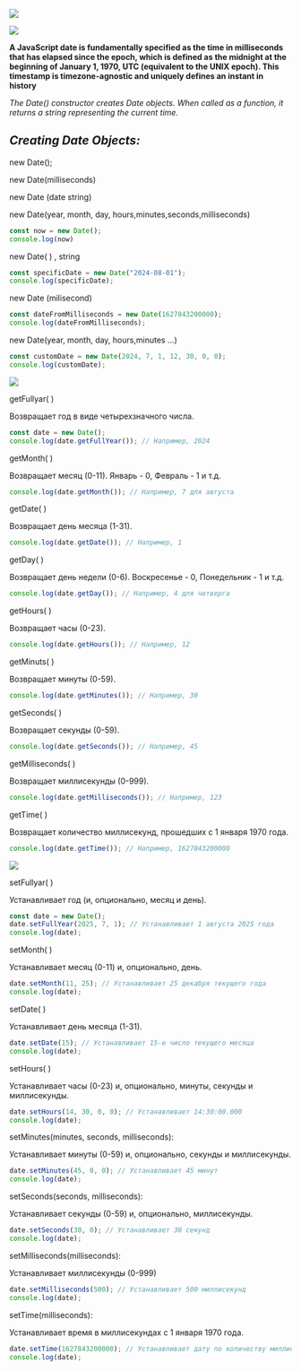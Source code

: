 ![](https://encrypted-tbn0.gstatic.com/images?q=tbn:ANd9GcRk2uA11dVJwMCSXU_D8QOAxIIdPbmEpv498A&s)


![](https://i.ytimg.com/vi/CnozSz4wbBQ/maxresdefault.jpg)

**A JavaScript date is fundamentally specified as the time in milliseconds that has
elapsed since the epoch, which is defined as the midnight at the beginning of January
1, 1970, UTC (equivalent to the UNIX epoch). This timestamp is timezone-agnostic and
uniquely defines an instant in history**


*The Date() constructor creates Date objects. When called as a function, it returns a string
representing the current time.*



## *Creating Date Objects:*
new Date();

new Date(milliseconds)

new Date (date string)

new Date(year, month, day, hours,minutes,seconds,milliseconds)


``` js
const now = new Date();
console.log(now)
```


new Date( ) , string

``` js
const specificDate = new Date("2024-08-01");
console.log(specificDate);

```

new Date (milisecond)

```js
const dateFromMilliseconds = new Date(1627843200000);
console.log(dateFromMilliseconds);
```


new Date(year, month, day, hours,minutes ...)

```js
const customDate = new Date(2024, 7, 1, 12, 30, 0, 0);
console.log(customDate);
```





![](https://www.hubspot.com/hs-fs/hubfs/javascriptdate_3.webp?width=600&height=450&name=javascriptdate_3.webp)


getFullyar( )

Возвращает год в виде четырехзначного числа.

```js
const date = new Date();
console.log(date.getFullYear()); // Например, 2024

```

getMonth( )


Возвращает месяц (0-11). Январь - 0, Февраль - 1 и т.д.
```js
console.log(date.getMonth()); // Например, 7 для августа

```

getDate( )

Возвращает день месяца (1-31).
```js
console.log(date.getDate()); // Например, 1
```

getDay( )

 Возвращает день недели (0-6). Воскресенье - 0, Понедельник - 1 и т.д.
```js
console.log(date.getDay()); // Например, 4 для четверга
```

getHours( )

Возвращает часы (0-23).
```js
console.log(date.getHours()); // Например, 12
```

getMinuts( )

Возвращает минуты (0-59).


```js
console.log(date.getMinutes()); // Например, 30
```

getSeconds( )

 Возвращает секунды (0-59).
```js
console.log(date.getSeconds()); // Например, 45
```

getMilliseconds( )

 Возвращает миллисекунды (0-999).
```js
console.log(date.getMilliseconds()); // Например, 123
```

getTime( )

Возвращает количество миллисекунд, прошедших с 1 января 1970 года.
```js
console.log(date.getTime()); // Например, 1627843200000
```


![](https://cdn.goconqr.com/uploads/media/image/17500326/desktop_a4a1c94e-a3d1-4bd2-a1ba-3fbea8fdc15f.png)


setFullyar( )


Устанавливает год (и, опционально, месяц и день).
```js
const date = new Date();
date.setFullYear(2025, 7, 1); // Устанавливает 1 августа 2025 года
console.log(date);
```

setMonth( )

Устанавливает месяц (0-11) и, опционально, день.
```js
date.setMonth(11, 25); // Устанавливает 25 декабря текущего года
console.log(date);
```

setDate( )

Устанавливает день месяца (1-31).

```js
date.setDate(15); // Устанавливает 15-е число текущего месяца
console.log(date);
```


setHours( )

Устанавливает часы (0-23) и, опционально, минуты, секунды и миллисекунды.

```js
date.setHours(14, 30, 0, 0); // Устанавливает 14:30:00.000
console.log(date);
```


setMinutes(minutes, seconds, milliseconds): 

Устанавливает минуты (0-59) и, опционально, секунды и миллисекунды.

```js
date.setMinutes(45, 0, 0); // Устанавливает 45 минут
console.log(date);
```

setSeconds(seconds, milliseconds): 

Устанавливает секунды (0-59) и, опционально, миллисекунды.
```js
date.setSeconds(30, 0); // Устанавливает 30 секунд
console.log(date);

```

setMilliseconds(milliseconds):

 Устанавливает миллисекунды (0-999)

```js
date.setMilliseconds(500); // Устанавливает 500 миллисекунд
console.log(date);

```



setTime(milliseconds):

 Устанавливает время в миллисекундах с 1 января 1970 года.

 ```js
 date.setTime(1627843200000); // Устанавливает дату по количеству миллисекунд
console.log(date);
```